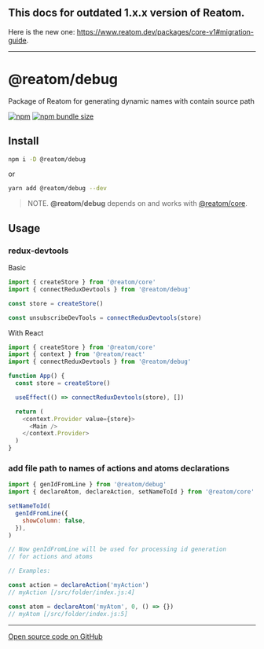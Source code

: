 ## **This docs for outdated 1.x.x version of Reatom.**

Here is the new one: https://www.reatom.dev/packages/core-v1#migration-guide.

---

# @reatom/debug

Package of Reatom for generating dynamic names with contain source path

[![npm](https://img.shields.io/npm/v/@reatom/debug?style=flat-square)](https://www.npmjs.com/package/@reatom/debug)
[![npm bundle size](https://img.shields.io/bundlephobia/minzip/@reatom/debug?style=flat-square)](https://bundlephobia.com/result?p=@reatom/debug)

## Install

```sh
npm i -D @reatom/debug
```

or

```sh
yarn add @reatom/debug --dev
```

> NOTE. **@reatom/debug** depends on and works with [@reatom/core](https://reatom.js.org/#/reatom-core).

## Usage

### redux-devtools

Basic

```js
import { createStore } from '@reatom/core'
import { connectReduxDevtools } from '@reatom/debug'

const store = createStore()

const unsubscribeDevTools = connectReduxDevtools(store)
```

With React

```js
import { createStore } from '@reatom/core'
import { context } from '@reatom/react'
import { connectReduxDevtools } from '@reatom/debug'

function App() {
  const store = createStore()

  useEffect(() => connectReduxDevtools(store), [])

  return (
    <context.Provider value={store}>
      <Main />
    </context.Provider>
  )
}
```

### add file path to names of actions and atoms declarations

```js
import { genIdFromLine } from '@reatom/debug'
import { declareAtom, declareAction, setNameToId } from '@reatom/core'

setNameToId(
  genIdFromLine({
    showColumn: false,
  }),
)

// Now genIdFromLine will be used for processing id generation
// for actions and atoms

// Examples:

const action = declareAction('myAction')
// myAction [/src/folder/index.js:4]

const atom = declareAtom('myAtom', 0, () => {})
// myAtom [/src/folder/index.js:5]
```

---

[Open source code on GitHub](https://github.com/artalar/reatom/tree/master/packages/debug)
